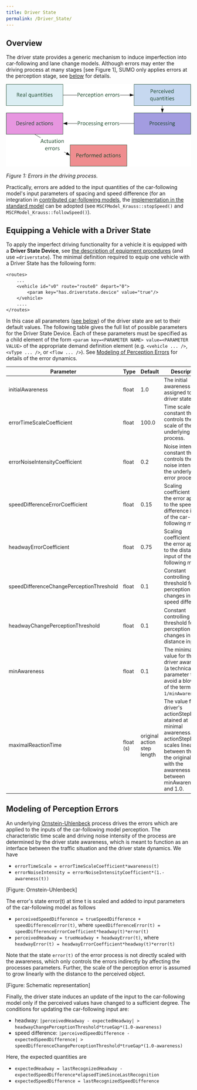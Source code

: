 ```yaml
---
title: Driver State
permalink: /Driver_State/
---
```


## Overview

The driver state provides a generic mechanism to induce imperfection
into car-following and lane change models. Although errors may enter the
driving process at many stages \[see Figure 1\], SUMO only applies
errors at the perception stage, see
[below](#modeling_of_perception_errors) for details.

![](images/DriverErrors.png "File:DriverErrors.png")

*Figure 1: Errors in the driving process.*

Practically, errors are added to the input quantities of the
car-following model's input parameters of spacing and speed difference
(for an integration in [contributed car-following
models](Developer/How_To/Car-Following_Model.md), the
[implementation in the standard
model](https://github.com/eclipse/sumo/blob/master/src/microsim/cfmodels/MSCFModel_Krauss.cpp)
can be adopted (see `MSCFModel_Krauss::stopSpeed()` and
`MSCFModel_Krauss::followSpeed()`).

## Equipping a Vehicle with a Driver State

To apply the imperfect driving functionality for a vehicle it is
equipped with a **Driver State Device**, see [the description of
equipment
procedures](Definition_of_Vehicles,_Vehicle_Types,_and_Routes.md#devices)
(and use <device name>`=driverstate`). The minimal definition required
to equip one vehicle with a Driver State has the following form:

    <routes>
        ...
        <vehicle id="v0" route="route0" depart="0">
            <param key="has.driverstate.device" value="true"/>
        </vehicle>
        ....
    </routes>

In this case all parameters ([see below](#modeling_of_perception_errors)) of the driver state
are set to their default values. The following table gives the full list
of possible parameters for the Driver State Device. Each of these
parameters must be specified as a child element of the form
`<param key=<PARAMETER NAME> value=<PARAMETER VALUE>` of the
appropriate demand definition element (e.g. `<vehicle ... />`, `<vType
... />`, or `<flow ... />`). See [Modeling of Perception
Errors](#modeling_of_perception_errors) for details of the
error dynamics.

| Parameter                                | Type  | Default                     | Description          |
| ---------------------------------------- | ----- | --------------------------- | ---------------------------------------- |
| initialAwareness                         | float | 1.0                         | The initial awareness assigned to the driver state.    |
| errorTimeScaleCoefficient                | float | 100.0                       | Time scale constant that controls the time scale of the underlying error process.   |
| errorNoiseIntensityCoefficient           | float | 0.2                         | Noise intensity constant that controls the noise intensity of the underlying error process.  |
| speedDifferenceErrorCoefficient          | float | 0.15                        | Scaling coefficient for the error applied to the speed difference input of the car-following model. |
| headwayErrorCoefficient                  | float | 0.75                        | Scaling coefficient for the error applied to the distance input of the car-following model.  |
| speedDifferenceChangePerceptionThreshold | float | 0.1                         | Constant controlling the threshold for the perception of changes in the speed difference  |
| headwayChangePerceptionThreshold         | float | 0.1                         | Constant controlling the threshold for the perception of changes in the distance input.      |
| minAwareness                             | float | 0.1                         | The minimal value for the driver awareness (a technical parameter to avoid a blow up of the term `1/minAwareness`).   |
| maximalReactionTime                      | float (s) | original action step length | The value for the driver's actionStepLength atained at minimal awareness. The actionStepLength scales linearly between this and the original value with the awareness between minAwareness and 1.0. |

## Modeling of Perception Errors

An underlying
[Ornstein-Uhlenbeck](https://en.wikipedia.org/wiki/Ornstein%E2%80%93Uhlenbeck_process)
process drives the errors which are applied to the inputs of the
car-following model perception. The characteristic time scale and
driving noise intensity of the process are determined by the driver
state awareness, which is meant to function as an interface between the
traffic situation and the driver state dynamics. We have

- `errorTimeScale = errorTimeScaleCoefficient*awareness(t)`
- `errorNoiseIntensity =
  errorNoiseIntensityCoefficient*(1.-awareness(t))`

\[Figure: Ornstein-Uhlenbeck\]

The error's state error(t) at time t is scaled and added to input
parameters of the car-following model as follows

- `perceivedSpeedDifference = trueSpeedDifference +
  speedDifferenceError(t)`, where `speedDifferenceError(t) =
  speedDifferenceErrorCoefficient*headway(t)*error(t)`
- `perceivedHeadway = trueHeadway + headwayError(t)`, where
  `headwayError(t) = headwayErrorCoefficient*headway(t)*error(t)`

Note that the state `error(t)` of the error process is not directly
scaled with the awareness, which only controls the errors indirectly by
affecting the processes parameters. Further, the scale of the perception
error is assumed to grow linearly with the distance to the perceived
object.

\[Figure: Schematic representation\]

Finally, the driver state induces an update of the input to the
car-following model only if the perceived values have changed to a
sufficient degree. The conditions for updating the car-following input
are:

- headway: `|perceivedHeadway - expectedHeadway| >
  headwayChangePerceptionThreshold*trueGap*(1.0-awareness)`
- speed difference: `|perceivedSpeedDifference -
  expectedSpeedDifference| >
  speedDifferenceChangePerceptionThreshold*trueGap*(1.0-awareness)`

Here, the expected quantities are

- `expectedHeadway = lastRecognizedHeadway -
  expectedSpeedDifference*elapsedTimeSinceLastRecognition`
- `expectedSpeedDifference = lastRecognizedSpeedDifference`